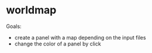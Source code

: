# worldmap
Goals:
 * create a panel with a map depending on the input files
 * change the color of a panel by click
